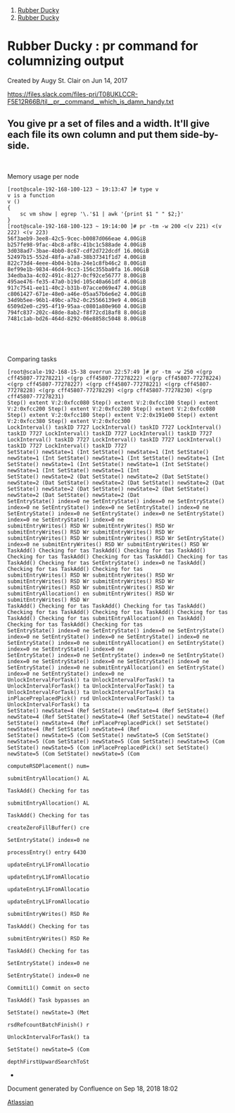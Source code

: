 1.  [Rubber Ducky](index.html)
2.  [Rubber Ducky](Rubber-Ducky_11863904.html)

<span id="title-text"> Rubber Ducky : pr command for columnizing output </span>
===============================================================================

Created by <span class="author"> Augy St. Clair</span> on Jun 14, 2017

<a href="https://files.slack.com/files-pri/T08UKLCCR-F5E12R66B/til__pr__command__which_is_damn_handy.txt" class="external-link">https://files.slack.com/files-pri/T08UKLCCR-F5E12R66B/til__pr__command__which_is_damn_handy.txt<br />
</a>

You give pr a set of files and a width. It'll give each file its own column and put them side-by-side.
------------------------------------------------------------------------------------------------------

 

Memory usage per node

    [root@scale-192-168-100-123 ~ 19:13:47 ]# type v
    v is a function
    v ()
    {
        sc vm show | egrep '\.'$1 | awk '{print $1 " " $2;}'
    }
    [root@scale-192-168-100-123 ~ 19:14:00 ]# pr -tm -w 200 <(v 221) <(v 222) <(v 223)
    56f3aeb9-3ee8-42c5-9cec-b0087d066eae 4.00GiB                       b257fe98-9fac-4bc8-af8c-41bc1c588ade 4.00GiB                       3d038ad7-3bae-4bb0-8c67-cdf2d722dcdf 16.00GiB
    52497b15-552d-48fa-a7a8-38b37341f1d7 4.00GiB                       822c73d4-4eee-4b04-b10a-24e1c8fb46c2 8.00GiB                       8ef99e1b-9834-46d4-9cc3-156c355ba0fa 16.00GiB
    34edba3a-4c02-491c-8127-0cf92ce56777 8.00GiB                       495ae476-fe35-47a0-b19d-105c40a661df 4.00GiB
    917c7541-ee11-40c2-b31b-07acce069e47 4.00GiB                       c8061427-671e-48e0-a46e-05aa57b6e6e2 4.00GiB
    34d9b5ee-96b1-49bc-a7b2-0c25566139e9 4.00GiB                       6509d2e0-c295-4f19-95aa-c0801a80e960 4.00GiB
    794fc837-202c-48de-8ab2-f8f72cd18af8 8.00GiB                       7481c1ab-bd26-464d-8292-06e8858c5048 8.00GiB

 

<a href="https://files.slack.com/files-pri/T08UKLCCR-F5E12R66B/til__pr__command__which_is_damn_handy.txt" class="external-link"><br />
</a>

Comparing tasks

    [root@scale-192-168-15-38 overrun 22:57:49 ]# pr -tm -w 250 <(grp cff45807-77278221) <(grp cff45807-77278222) <(grp cff45807-77278224) <(grp cff45807-77278227) <(grp cff45807-77278221) <(grp cff45807-77278228) <(grp cff45807-77278229) <(grp cff45807-77278230) <(grp cff45807-77278231)
    Step() extent V:2:0xfcc080 Step() extent V:2:0xfcc100 Step() extent V:2:0xfcc200 Step() extent V:2:0xfcc280 Step() extent V:2:0xfcc080 Step() extent V:2:0xfcc180 Step() extent V:2:0x191e00 Step() extent V:2:0xfcc380 Step() extent V:2:0xfcc300
    LockInterval() taskID 7727 LockInterval() taskID 7727 LockInterval() taskID 7727 LockInterval() taskID 7727 LockInterval() taskID 7727 LockInterval() taskID 7727 LockInterval() taskID 7727 LockInterval() taskID 7727 LockInterval() taskID 7727
    SetState() newState=1 (Int SetState() newState=1 (Int SetState() newState=1 (Int SetState() newState=1 (Int SetState() newState=1 (Int SetState() newState=1 (Int SetState() newState=1 (Int SetState() newState=1 (Int SetState() newState=1 (Int
    SetState() newState=2 (Dat SetState() newState=2 (Dat SetState() newState=2 (Dat SetState() newState=2 (Dat SetState() newState=2 (Dat SetState() newState=2 (Dat SetState() newState=2 (Dat SetState() newState=2 (Dat SetState() newState=2 (Dat
    SetEntryState() index=0 ne SetEntryState() index=0 ne SetEntryState() index=0 ne SetEntryState() index=0 ne SetEntryState() index=0 ne SetEntryState() index=0 ne SetEntryState() index=0 ne SetEntryState() index=0 ne SetEntryState() index=0 ne
    submitEntryWrites() RSD Wr submitEntryWrites() RSD Wr submitEntryWrites() RSD Wr submitEntryWrites() RSD Wr submitEntryWrites() RSD Wr submitEntryWrites() RSD Wr SetEntryState() index=0 ne submitEntryWrites() RSD Wr submitEntryWrites() RSD Wr
    TaskAdd() Checking for tas TaskAdd() Checking for tas TaskAdd() Checking for tas TaskAdd() Checking for tas TaskAdd() Checking for tas TaskAdd() Checking for tas SetEntryState() index=0 ne TaskAdd() Checking for tas TaskAdd() Checking for tas
    submitEntryWrites() RSD Wr submitEntryWrites() RSD Wr submitEntryWrites() RSD Wr submitEntryWrites() RSD Wr submitEntryWrites() RSD Wr submitEntryWrites() RSD Wr submitEntryAllocation() en submitEntryWrites() RSD Wr submitEntryWrites() RSD Wr
    TaskAdd() Checking for tas TaskAdd() Checking for tas TaskAdd() Checking for tas TaskAdd() Checking for tas TaskAdd() Checking for tas TaskAdd() Checking for tas submitEntryAllocation() en TaskAdd() Checking for tas TaskAdd() Checking for tas
    SetEntryState() index=0 ne SetEntryState() index=0 ne SetEntryState() index=0 ne SetEntryState() index=0 ne SetEntryState() index=0 ne SetEntryState() index=0 ne submitEntryAllocation() en SetEntryState() index=0 ne SetEntryState() index=0 ne
    SetEntryState() index=0 ne SetEntryState() index=0 ne SetEntryState() index=0 ne SetEntryState() index=0 ne SetEntryState() index=0 ne SetEntryState() index=0 ne submitEntryAllocation() en SetEntryState() index=0 ne SetEntryState() index=0 ne
    UnlockIntervalForTask() ta UnlockIntervalForTask() ta UnlockIntervalForTask() ta UnlockIntervalForTask() ta UnlockIntervalForTask() ta UnlockIntervalForTask() ta inPlacePreplacedPick() rsd UnlockIntervalForTask() ta UnlockIntervalForTask() ta
    SetState() newState=4 (Ref SetState() newState=4 (Ref SetState() newState=4 (Ref SetState() newState=4 (Ref SetState() newState=4 (Ref SetState() newState=4 (Ref inPlacePreplacedPick() set SetState() newState=4 (Ref SetState() newState=4 (Ref
    SetState() newState=5 (Com SetState() newState=5 (Com SetState() newState=5 (Com SetState() newState=5 (Com SetState() newState=5 (Com SetState() newState=5 (Com inPlacePreplacedPick() set SetState() newState=5 (Com SetState() newState=5 (Com
                                                                                                                                                                      computeRSDPlacement() num=
                                                                                                                                                                      submitEntryAllocation() AL
                                                                                                                                                                      TaskAdd() Checking for tas
                                                                                                                                                                      submitEntryAllocation() AL
                                                                                                                                                                      TaskAdd() Checking for tas
                                                                                                                                                                      createZeroFillBuffer() cre
                                                                                                                                                                      SetEntryState() index=0 ne
                                                                                                                                                                      processEntry() entry 6430
                                                                                                                                                                      updateEntryL1FromAllocatio
                                                                                                                                                                      updateEntryL1FromAllocatio
                                                                                                                                                                      updateEntryL1FromAllocatio
                                                                                                                                                                      updateEntryL1FromAllocatio
                                                                                                                                                                      submitEntryWrites() RSD Re
                                                                                                                                                                      TaskAdd() Checking for tas
                                                                                                                                                                      submitEntryWrites() RSD Re
                                                                                                                                                                      TaskAdd() Checking for tas
                                                                                                                                                                      SetEntryState() index=0 ne
                                                                                                                                                                      SetEntryState() index=0 ne
                                                                                                                                                                      CommitL1() Commit on secto
                                                                                                                                                                      TaskAdd() Task bypasses an
                                                                                                                                                                      SetState() newState=3 (Met
                                                                                                                                                                      rsdRefcountBatchFinish() r
                                                                                                                                                                      UnlockIntervalForTask() ta
                                                                                                                                                                      SetState() newState=5 (Com
                                                                                                                                                                      depthFirstUpwardSearchToSt

   
-

Document generated by Confluence on Sep 18, 2018 18:02

[Atlassian](http://www.atlassian.com/)
